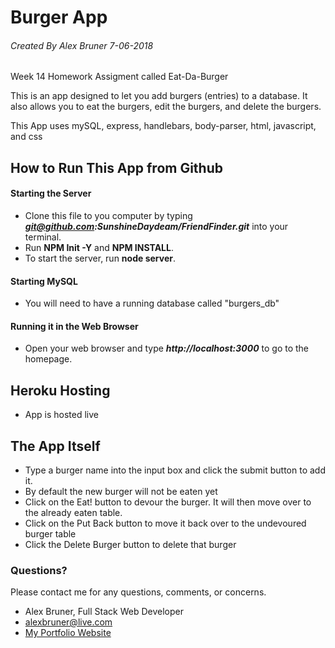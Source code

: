 # Burger App

###### Created By Alex Bruner 7-06-2018
Week 14 Homework Assigment called Eat-Da-Burger

This is an app designed to let you add burgers (entries) to a database.  It also allows you to eat the burgers, edit the burgers, and delete the burgers.

This App uses mySQL, express, handlebars, body-parser, html, javascript, and css

## How to Run This App from Github
#### 	Starting the Server
- Clone this file to you computer by typing ***git@github.com:SunshineDaydeam/FriendFinder.git*** into your terminal.
- Run **NPM Init -Y** and  **NPM INSTALL**.
- To start the server, run **node server**.

#### Starting MySQL
- You will need to have a running database called "burgers_db"
	
#### Running it in the Web Browser
- Open your web browser and type ***http://localhost:3000*** to go to the homepage.


## Heroku Hosting
- App is hosted live 
	
## The App Itself

- Type a burger name into the input box and click the submit button to add it.
- By default the new burger will not be eaten yet
- Click on the Eat! button to devour the burger.  It will then move over to the already eaten table.
- Click on the Put Back button to move it back over to the undevoured burger table
- Click the Delete Burger button to delete that burger
	
### Questions?
Please contact me for any questions, comments, or concerns.
- Alex Bruner, Full Stack Web Developer
- alexbruner@live.com
- [My Portfolio Website](https://sunshinedaydeam.github.io/MyPortfolio/index.html)
